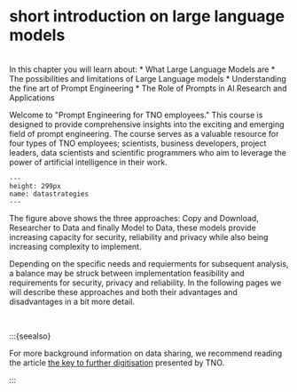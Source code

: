 # short introduction on large language models

</br>
In this chapter you will learn about:
*	What Large Language Models are
*	The possibilities and limitations of Large Language models 
*	Understanding the fine art of Prompt Engineering
*	The Role of Prompts in AI Research and Applications

Welcome to "Prompt Engineering for TNO employees." This course is designed to provide comprehensive insights into the exciting and emerging field of prompt engineering. The course serves as a valuable resource for four types of TNO employees; scientists, business developers, project leaders, data scientists and scientific programmers who aim to leverage the power of artificial intelligence in their work.

```{figure} ./_static/img/datastrategies.png
---
height: 299px
name: datastrategies
---
```

The figure above shows the three approaches: Copy and Download, Researcher to Data and finally Model to Data, these models provide increasing capacity for security, reliability and privacy while also being increasing complexity to implement. 

Depending on the specific needs and requierments for subsequent analysis, a balance may be struck between implementation feasibility and requirements for security, privacy and reliability. In the following pages we will describe these approaches and both their advantages and disadvantages in a bit more detail. 

</br>

:::{seealso}

For more background information on data sharing, we recommend reading the article [the key to further digitisation](https://www.tno.nl/en/focus-areas/information-communication-technology/roadmaps/data-sharing/) presented by TNO.

:::
